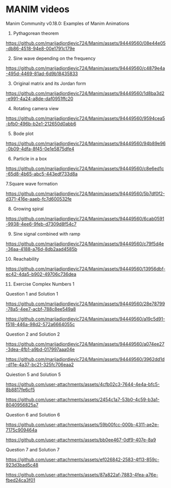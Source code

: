 # MANIM videos
Manim Community v0.18.0: Examples of Manim Animations

1. Pythagorean theorem

https://github.com/marijadjordjevic724/Manim/assets/94449560/08e44e05-db86-4518-94e8-00e1791c179e

2. Sine wave depending on the frequency

https://github.com/marijadjordjevic724/Manim/assets/94449560/c4879e4a-495d-4469-81ad-6d9b18435833

3. Original matrix and its Jordan form

https://github.com/marijadjordjevic724/Manim/assets/94449560/1d8ba3d2-e991-4a24-a8de-daf0951ffc20

4. Rotating camera view

https://github.com/marijadjordjevic724/Manim/assets/94449560/9594cea5-bfb0-496b-b2e1-212650d0abb6

5. Bode plot

https://github.com/marijadjordjevic724/Manim/assets/94449560/94b89e96-0b09-4dfa-8f45-0e1e5875dfe4

6. Particle in a box

https://github.com/marijadjordjevic724/Manim/assets/94449560/c8e6ed1c-65d8-4b65-abc5-443edf733d8a

7.Square wave formation

https://github.com/marijadjordjevic724/Manim/assets/94449560/5b7df0f2-d371-416e-aaeb-fc7d600532fe

8. Growing spiral

https://github.com/marijadjordjevic724/Manim/assets/94449560/6cab0591-9938-4ee6-9feb-d7309d8f54c7

9. Sine signal combined with ramp

https://github.com/marijadjordjevic724/Manim/assets/94449560/c79f5d4e-36aa-4188-a76d-8db2aad4585b

10. Reachability

https://github.com/marijadjordjevic724/Manim/assets/94449560/13956dbf-ec42-4da5-b902-49706c736dea

11. Exercise Complex Numbers 1
    
Question 1 and Solution 1

https://github.com/marijadjordjevic724/Manim/assets/94449560/28e78799-78a5-4ee7-acbf-788c8ee549a8

https://github.com/marijadjordjevic724/Manim/assets/94449560/a19c5d91-f518-446a-98d2-572a6664055c

Question 2 and Solution 2

https://github.com/marijadjordjevic724/Manim/assets/94449560/a074ee27-3dea-4fb1-a9bd-017997aaa04e

https://github.com/marijadjordjevic724/Manim/assets/94449560/3962dd1d-d11e-4a37-bc21-325fc706eaa2

Quiestion 5 and Solution 5

https://github.com/user-attachments/assets/4cfb02c3-7644-4e4a-bfc5-8b8817fe6cf5

https://github.com/user-attachments/assets/2454c1a7-53b0-4c59-b3a1-8040956825a7

Question 6 and Solution 6

https://github.com/user-attachments/assets/59b00fcc-000b-4311-ae2e-7175c909464a

https://github.com/user-attachments/assets/bb0ee467-0df9-407e-8a9

Question 7 and Solution 7

https://github.com/user-attachments/assets/ef026842-2583-4f13-859c-923d3bad5c48

https://github.com/user-attachments/assets/87a822af-7883-4fea-a76e-fbed24ca3f01









